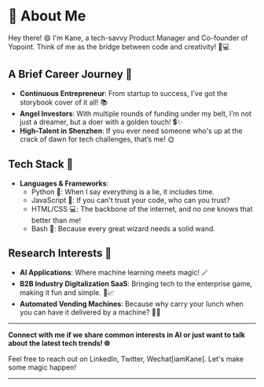 # 🚀 About Me

Hey there! 😄 I'm Kane, a tech-savvy Product Manager and Co-founder of Yopoint. Think of me as the bridge between code and creativity! 🧠💻 

## A Brief Career Journey 🚜

- **Continuous Entrepreneur**: From startup to success, I've got the storybook cover of it all! 📚
- **Angel Investors**: With multiple rounds of funding under my belt, I’m not just a dreamer, but a doer with a golden touch! 💲✨
- **High-Talent in Shenzhen**: If you ever need someone who's up at the crack of dawn for tech challenges, that’s me! 🌞

## Tech Stack 🔧

- **Languages & Frameworks**:
  - Python 🐍: When I say everything is a lie, it includes time.
  - JavaScript 🥘: If you can't trust your code, who can you trust?
  - HTML/CSS 💻: The backbone of the internet, and no one knows that better than me!
  - Bash 🦄: Because every great wizard needs a solid wand.

## Research Interests 🧠

- **AI Applications**: Where machine learning meets magic! 🪄
- **B2B Industry Digitalization SaaS**: Bringing tech to the enterprise game, making it fun and simple. 💼📈
- **Automated Vending Machines**: Because why carry your lunch when you can have it delivered by a machine? 🍔🤖

---

**Connect with me if we share common interests in AI or just want to talk about the latest tech trends! 🌐**

Feel free to reach out on LinkedIn, Twitter, Wechat[iamKane]. Let's make some magic happen!

---
